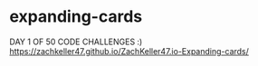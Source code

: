 # expanding-cards

DAY 1 OF 50 CODE CHALLENGES :) https://zachkeller47.github.io/ZachKeller47.io-Expanding-cards/

